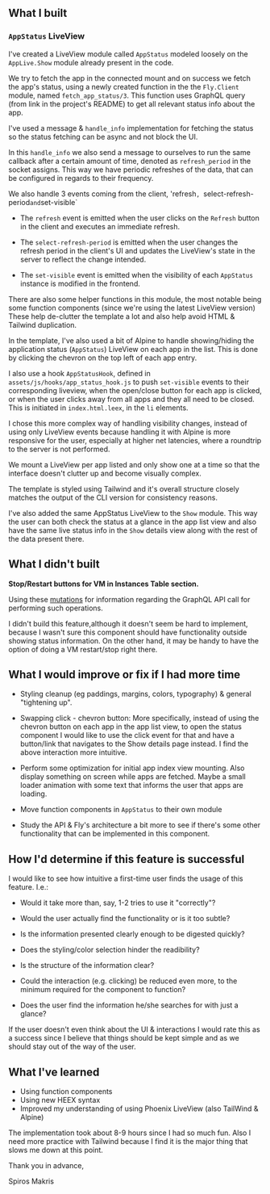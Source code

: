 ## What I built

### `AppStatus` LiveView
I've created a LiveView module called `AppStatus` modeled loosely on the `AppLive.Show` module already present in the code.

We try to fetch the app in the connected mount and on success we fetch
the app's status, using a newly created function in the the `Fly.Client` 
module, named `fetch_app_status/3`. 
This function uses GraphQL query (from link in the project's README) to get all relevant status info about the app.

I've used a message & `handle_info` implementation for fetching the status
so the status fetching can be async and not block the UI.

In this `handle_info` we also send a message to ourselves to run the same
callback after a certain amount of time, denoted as `refresh_period` in
the socket assigns. This way we have periodic refreshes of the data, that
can be configured in regards to their frequency.

We also handle 3 events coming from the client, 'refresh`, `select-refresh-period`
and `set-visible`
* The `refresh` event is emitted when the user clicks on the `Refresh` button
in the client and executes an immediate refresh.

* The `select-refresh-period` is emitted when the user changes the 
refresh period in the client's UI and updates the LiveView's state in
the server to reflect the change intended.

* The `set-visible` event is emitted when the visibility of each 
`AppStatus` instance is modified in the frontend. 

There are also some helper functions in this module, the most notable 
being some function components (since we're using the latest LiveView version)
These help de-clutter the template a lot and also help avoid HTML & Tailwind
duplication.

In the template, I've also used a bit of Alpine to handle showing/hiding 
the application status (`AppStatus`) LiveView on each app in the list. 
This is done by clicking the chevron on the top left of each app entry.


I also use a hook `AppStatusHook`, defined in `assets/js/hooks/app_status_hook.js`
to push `set-visible` events to their corresponding liveview, when
the open/close button for each app is clicked, or when the user
clicks away from all apps and they all need to be closed.
This is initiated in `index.html.leex`, in the `li` elements.

I chose this more complex way of handling visibility changes, instead of
using only LiveView events because handling it with Alpine is more
responsive for the user, especially at higher net latencies, where a 
roundtrip to the server is not performed.

We mount a LiveView per app listed and only show one at a time so that the
interface doesn't clutter up and become visually complex.

The template is styled using Tailwind and it's overall structure closely
matches the output of the CLI version for consistency reasons.

I've also added the same AppStatus LiveView to the `Show` module. This
way the user can both check the status at a glance in the app list view
and also have the same live status info in the `Show` details view along
with the rest of the data present there.



## What I didn't built
__Stop/Restart buttons for VM in Instances Table section.__

  Using these [mutations](https://github.com/superfly/flyctl/blob/master/api/resource_vms.go) for information regarding the GraphQL API call for performing such operations. 

  I didn't build this feature,although it doesn't seem be hard to implement,
  because I wasn't sure this component should have functionality outside
  showing status information. On the other hand, it may be handy to have the 
  option of doing a VM restart/stop right there.

## What I would improve or fix if I had more time
* Styling cleanup (eg paddings, margins, colors, typography) & general
  "tightening up". 

* Swapping click - chevron button: More specifically, instead of using the 
  chevron button on each app in the app list view, to open the status
  component I would like to use the click event for that and have a 
  button/link that navigates to the Show details page instead.
  I find the above interaction more intuitive.

* Perform some optimization for initial app index view mounting. Also
  display something on screen while apps are fetched. Maybe a small
  loader animation with some text that informs the user that apps are
  loading.

* Move function components in `AppStatus` to their own module

* Study the API & Fly's architecture a bit more to see if there's
some other functionality that can be implemented in this component.



## How I'd determine if this feature is successful
I would like to see how intuitive a first-time user finds the usage
of this feature. I.e.:

* Would it take more than, say, 1-2 tries to use it "correctly"?

* Would the user actually find the functionality or is it too subtle?

* Is the information presented clearly enough to be digested quickly?

* Does the styling/color selection hinder the readibility?

* Is the structure of the information clear?

* Could the interaction (e.g. clicking) be reduced even more,
  to the minimum required for the component to function?

* Does the user find the information he/she searches for with just a glance?

If the user doesn't even think about the UI & interactions I would rate
this as a success since I believe that things should be kept simple and
as we should stay out of the way of the user.

## What I've learned
* Using function components
* Using new HEEX syntax
* Improved my understanding of using Phoenix LiveView (also TailWind & Alpine)

The implementation took about 8-9 hours since I had so much fun. Also I
need more practice with Tailwind because I find it is the major thing that 
slows me down at this point.


Thank you in advance,

Spiros Makris